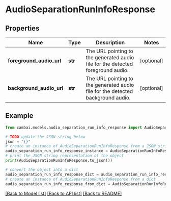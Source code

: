 # AudioSeparationRunInfoResponse


## Properties

Name | Type | Description | Notes
------------ | ------------- | ------------- | -------------
**foreground_audio_url** | **str** | The URL pointing to the generated audio file for the detected foreground audio. | [optional] 
**background_audio_url** | **str** | The URL pointing to the generated audio file for the detected background audio. | [optional] 

## Example

```python
from cambai.models.audio_separation_run_info_response import AudioSeparationRunInfoResponse

# TODO update the JSON string below
json = "{}"
# create an instance of AudioSeparationRunInfoResponse from a JSON string
audio_separation_run_info_response_instance = AudioSeparationRunInfoResponse.from_json(json)
# print the JSON string representation of the object
print(AudioSeparationRunInfoResponse.to_json())

# convert the object into a dict
audio_separation_run_info_response_dict = audio_separation_run_info_response_instance.to_dict()
# create an instance of AudioSeparationRunInfoResponse from a dict
audio_separation_run_info_response_from_dict = AudioSeparationRunInfoResponse.from_dict(audio_separation_run_info_response_dict)
```
[[Back to Model list]](../README.md#documentation-for-models) [[Back to API list]](../README.md#documentation-for-api-endpoints) [[Back to README]](../README.md)



